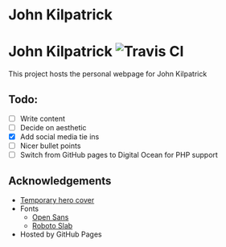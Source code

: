 # John Kilpatrick
# John Kilpatrick ![Travis CI](https://travis-ci.org/rjkilpatrick/rjkilpatrick.github.io.svg?branch=master)
This project hosts the personal webpage for John Kilpatrick

## Todo:
- [ ] Write content
- [ ] Decide on aesthetic
- [x] Add social media tie ins
- [ ] Nicer bullet points
- [ ] Switch from GitHub pages to Digital Ocean for PHP support

## Acknowledgements
- [Temporary hero cover](https://www.pexels.com/photo/yellow-bokeh-photo-949587/)
- Fonts
  - [Open Sans](https://fonts.google.com/specimen/Open+Sans)
  - [Roboto Slab](https://fonts.google.com/specimen/Roboto+Slab)
- Hosted by GitHub Pages

